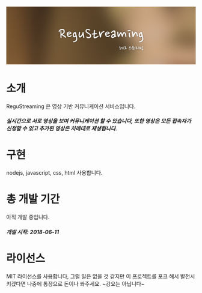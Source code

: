 ![Introduction](res/intro.png)

소개
=============
ReguStreaming 은 영상 기반 커뮤니케이션 서비스입니다.
##### 실시간으로 서로 영상을 보며 커뮤니케이션 할 수 있습니다, 또한 영상은 모든 접속자가 신청할 수 있고 추가된 영상은 차례대로 재생됩니다.

구현
=============
nodejs, javascript, css, html 사용합니다.

총 개발 기간
=============
아직 개발 중입니다.
##### 개발 시작: 2018-06-11

라이선스
=============
MIT 라이선스를 사용합니다, 그럴 일은 없을 것 같지만 이 프로젝트를 포크 해서 발전시키겠다면 나중에 통장으로 돈이나 쏴주세요.
~강요는 아닙니다~
